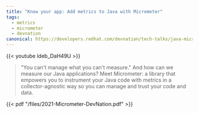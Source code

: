 ```yaml
---
title: "Know your app: Add metrics to Java with Micrometer"
tags:
  - metrics
  - micrometer
  - devnation
canonical: https://developers.redhat.com/devnation/tech-talks/java-micrometer
---
```


{{< youtube ldeb_DaH49U >}}

<!--more-->

> "You can't manage what you can't measure." And how can we measure our Java applications? Meet Micrometer: a library that empowers you to instrument your Java code with metrics in a collector-agnostic way so you can manage and trust your code and data.

{{< pdf "/files/2021-Micrometer-DevNation.pdf" >}}